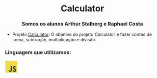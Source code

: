 <h1 align="center">Calculator</h1>
<h3 align="center">Somos os alunos Arthur Stalberg e Raphael Costa</h3>

- Projeto [Calculator](https://github.com/RaphaCosil/Pratica1Devops):
O objetivo do projeto Calculator é fazer contas de soma, subtração, multiplicação e divisão.
<p align="left">
</p>

<h3 align="left">Linguagem que utilizamos:</h3>
<p align="left"> <a href="https://developer.mozilla.org/en-US/docs/Web/JavaScript" target="_blank" rel="noreferrer"> <img src="https://raw.githubusercontent.com/devicons/devicon/master/icons/javascript/javascript-original.svg" alt="javascript" width="40" height="40"/> </a> </p>
